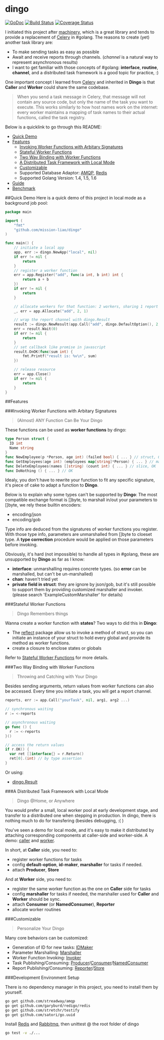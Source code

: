 # dingo

[![GoDoc](https://img.shields.io/badge/godoc-reference-blue.svg)](https://godoc.org/github.com/mission-liao/dingo) [![Build Status](https://travis-ci.org/mission-liao/dingo.svg)](https://travis-ci.org/mission-liao/dingo) [![Coverage Status](https://coveralls.io/repos/mission-liao/dingo/badge.svg?branch=master&service=github)](https://coveralls.io/github/mission-liao/dingo?branch=master)

I initiated this project after [machinery](https://github.com/RichardKnop/machinery), which is a great library and tends to provide a replacement of [Celery](http://www.celeryproject.org/) in #golang. The reasons to create (yet) another task library are:
- To make sending tasks as easy as possible
- Await and receive reports through channels. (_channel_ is a natural way to represent asynchronous results)
- I want to get familiar with those concepts of #golang: **interface**, **routine**, **channel**, and a distributed task framework is a good topic for practice, :)

One important concept I learned from [Celery](http://www.celeryproject.org/) and inherited in __Dingo__ is that __Caller__ and __Worker__ could share the same codebase.
> When you send a task message in Celery, that message will not contain any source code, but only the name of the task you want to execute. This works similarly to how host names work on the internet: every worker maintains a mapping of task names to their actual functions, called the task registry.

Below is a quicklink to go through this README:
- [Quick Demo](README.md#quick-demo)
- [Features](README.md#features)
  - [Invoking Worker Functions with Arbitary Signatures](README.md#invoking-worker-functions-with-arbitary-signatures)
  - [Stateful Worker Functions](README.md#stateful-worker-functions)
  - [Two Way Binding with Worker Functions](README.md##two-way-binding-with-worker-functions)
  - [A Distributed Task Framework with Local Mode](README.md#a-distributed-task-framework-with-local-mode)
  - [Customizable](README.md#customizable)
  - Supported Database Adaptor: [AMQP](amqp/README.md), [Redis](redis/README.md)
  - Supported Golang Version: 1.4, 1.5, 1.6
- [Guide](docs/guide/README.md) 
- [Benchmark](docs/benchmark.md)

##Quick Demo
Here is a quick demo of this project in local mode as a background job pool:
```go
package main

import (
	"fmt"
	"github.com/mission-liao/dingo"
)

func main() {
	// initiate a local app
	app, err := dingo.NewApp("local", nil)
	if err != nil {
		return
	}
	// register a worker function
	err = app.Register("add", func(a int, b int) int {
		return a + b
	})
	if err != nil {
		return
	}

	// allocate workers for that function: 2 workers, sharing 1 report channel.
	_, err = app.Allocate("add", 2, 1)

	// wrap the report channel with dingo.Result
	result := dingo.NewResult(app.Call("add", dingo.DefaultOption(), 2, 3))
	err = result.Wait(0)
	if err != nil {
		return
	}
    // set callback like promise in javascript
	result.OnOK(func(sum int) {
		fmt.Printf("result is: %v\n", sum)
	})

	// release resource
	err = app.Close()
	if err != nil {
		return
	}
}
```

##Features

###Invoking Worker Functions with Arbitary Signatures
> (Almost) ANY Function Can Be Your Dingo

These functions can be used as __worker functions__ by dingo:
```go
type Person struct {
  ID int
  Name string
}
func NewEmployee(p *Person, age int) (failed bool) { ... } // struct, OK
func GetEmployees(age int) (employees map[string]*Person) { ... } // map of struct, OK
func DeleteEmployees(names []string) (count int) { ... } // slice, OK
func DoNothing () { ... } // OK
```

Idealy, you don't have to rewrite your function to fit any specific signature, it's piece of cake to adapt a function to __Dingo__.

Below is to explain why some types can't be supported by __Dingo__: The most compatible exchange format is []byte, to marshall in/out your parameters to []byte, we rely these builtin encoders:
 - encoding/json
 - encoding/gob

Type info are deduced from the signatures of worker functions you register. With those type info, parameters are unmarshalled from []byte to cloeset type. A __type correction__ procedure would be applied on those parameters before invoking.

Obviously, it's hard (not impossible) to handle all types in #golang, these are unsupported by __Dingo__ as far as I know:
 - __interface__: unmarshalling requires concrete types. (so __error__ can be marshalled, but can't be un-marshalled)
 - __chan__: haven't tried yet
 - __private field in struct__: they are ignore by json/gob, but it's still possible to support them by providing customized marshaller and invoker. (please search 'ExampleCustomMarshaller' for details)

###Stateful Worker Functions
> Dingo Remembers things

Wanna create a worker function with __states__? Two ways to did this in __Dingo__:
 - The [reflect](https://golang.org/pkg/reflect/) package allow us to invoke a method of struct, so you can initiate an instance of your struct to hold every global and provide its method as worker functions.
 - create a closure to enclose states or globals

Refer to [Stateful Worker Functions](docs/guide/stateful_worker_function.md) for more details.
 
###Two Way Binding with Worker Functions
> Throwing and Catching with Your Dingo

Besides sending arguments, return values from worker functions can also be accessed. Every time you initiate a task, you will get a report channel.
```go
reports, err := app.Call("yourTask", nil, arg1, arg2 ...)

// synchronous waiting
r := <-reports

// asynchronous waiting
go func () {
  r := <-reports
}()

// access the return values
if r.OK() {
  var ret []interface{} = r.Return()
  ret[0].(int) // by type assertion
}
```
Or using:
 - [dingo.Result](https://godoc.org/github.com/mission-liao/dingo#Result)

###A Distributed Task Framework with Local Mode
> Dingo @Home, or Anywhere

You would prefer a small, local worker pool at early development stage, and transfer to a distributed one when stepping in production. In dingo, there is nothing much to do for transfering (besides debugging, :( )

You've seen a demo for local mode, and it's easy to make it distributed by attaching corresponding components at caller-side and worker-side. A demo: [caller](https://godoc.org/github.com/mission-liao/dingo#example-App-Use-Caller) and [worker](https://godoc.org/github.com/mission-liao/dingo#ex-App-Use-Worker).

In short, at __Caller__ side, you need to:
 - register worker functions for tasks
 - config __default-option__, __id-maker__, __marshaller__ for tasks if needed.
 - attach __Producer__, __Store__

And at __Worker__ side, you need to:
 - register the same worker function as the one on __Caller__ side for tasks
 - config __marshaller__ for tasks if needed, the marshaller used for __Caller__ and __Worker__ should be sync.
 - attach __Consumer__ (or __NamedConsumer__), __Reporter__
 - allocate worker routines

###Customizable
> Personalize Your Dingo

Many core behaviors can be customized:
 - Generation of ID for new tasks: [IDMaker](https://godoc.org/github.com/mission-liao/dingo#IDMaker)
 - Parameter Marshalling: [Marshaller](https://godoc.org/github.com/mission-liao/dingo#Marshaller)
 - Worker Function Invoking: [Invoker](https://godoc.org/github.com/mission-liao/dingo#Invoker)
 - Task Publishing/Consuming: [Producer](https://godoc.org/github.com/mission-liao/dingo#Producer)/[Consumer](https://godoc.org/github.com/mission-liao/dingo#Consumer)/[NamedConsumer](https://godoc.org/github.com/mission-liao/dingo#NamedConsumer)
 - Report Publishing/Consuming: [Reporter](https://godoc.org/github.com/mission-liao/dingo#Reporter)/[Store](https://godoc.org/github.com/mission-liao/dingo#Store)

###Development Environment Setup

There is no dependency manager in this project, you need to install them by yourself.
```bash
go get github.com/streadway/amqp
go get github.com/garyburd/redigo/redis
go get github.com/stretchr/testify
go get github.com/satori/go.uuid
```

Install [Redis](http://redis.io/download) and [Rabbitmq](https://www.rabbitmq.com/download.html), then unittest @ the root folder of dingo
```bash
go test -v ./...
```
